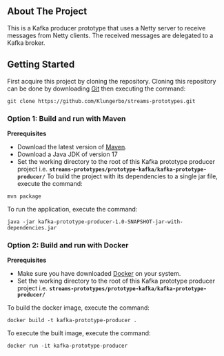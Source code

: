 ## About The Project
This is a Kafka producer prototype that uses a Netty server to receive messages from Netty clients. The received messages are delegated to a Kafka broker. 
## Getting Started
First acquire this project by cloning the repository. Cloning this repository can be done by downloading [Git](https://git-scm.com/) then executing the command:
```
git clone https://github.com/Klungerbo/streams-prototypes.git
```
### Option 1: Build and run with Maven
**Prerequisites**
* Download the latest version of [Maven](https://maven.apache.org/).
* Download a Java JDK of version 17
* Set the working directory to the root of this Kafka prototype producer project i.e. **`streams-prototypes/prototype-kafka/kafka-prototype-producer/`**
To build the project with its dependencies to a single jar file, execute the command:
```
mvn package
```
To run the application, execute the command:
```
java -jar kafka-prototype-producer-1.0-SNAPSHOT-jar-with-dependencies.jar 
```
### Option 2: Build and run with Docker
**Prerequisites**
* Make sure you have downloaded [Docker](https://www.docker.com/) on your system.
* Set the working directory to the root of this Kafka prototype producer project i.e. **`streams-prototypes/prototype-kafka/kafka-prototype-producer/`**

To build the docker image, execute the command:
```
docker build -t kafka-prototype-producer .
```

To execute the built image, execute the command:
```
docker run -it kafka-prototype-producer
```